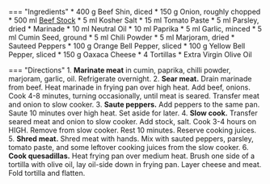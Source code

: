 === "Ingredients"
    * 400 g Beef Shin, diced
    * 150 g Onion, roughly chopped
    * 500 ml [Beef Stock](../soups/stocks/meat-stock.md)
    * 5 ml Kosher Salt
    * 15 ml Tomato Paste
    * 5 ml Parsley, dried
    * Marinade
        * 10 ml Neutral Oil
        * 10 ml Paprika
        * 5 ml Garlic, minced
        * 5 ml Cumin Seed, ground
        * 5 ml Chili Powder
        * 5 ml Marjoram, dried
    * Sauteed Peppers
        * 100 g Orange Bell Pepper, sliced
        * 100 g Yellow Bell Pepper, sliced
    * 150 g Oaxaca Cheese
    * 4 Tortillas
    * Extra Virgin Olive Oil

=== "Directions"
    1. **Marinate meat** in cumin, paprika, chilli powder, marjoram, garlic, oil. Refrigerate overnight.
    2. **Sear meat.** Drain marinade from beef. Heat marinade in frying pan over high heat. Add beef, onions. Cook 4-8 minutes, turning occasionally, until meat is seared. Transfer meat and onion to slow cooker.
    3. **Saute peppers.** Add peppers to the same pan. Saute 10 minutes over high heat. Set aside for later.
    4. **Slow cook.** Transfer seared meat and onion to slow cooker. Add stock, salt. Cook 3-4 hours on HIGH. Remove from slow cooker. Rest 10 minutes. Reserve cooking juices.
    5. **Shred meat.** Shred meat with hands. Mix with sauted peppers, parsley, tomato paste, and some leftover cooking juices from the slow cooker.
    6. **Cook quesadillas.** Heat frying pan over medium heat. Brush one side of a tortilla with olive oil, lay oil-side down in frying pan. Layer cheese and meat. Fold tortilla and flatten.

[^1]:
    ["Mexican Slow Cooked Chili Beef Quesadilla."](https://www.reddit.com/r/recipes/comments/irutc3/mexican_slow_cooked_chilli_beef_quesadilla/) *Reddit.* September 2020. Accessed September 2020.
